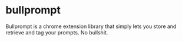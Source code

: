 # bullprompt
Bullprompt is a chrome extension library that simply lets you store and retrieve and tag your prompts. No bullshit.
